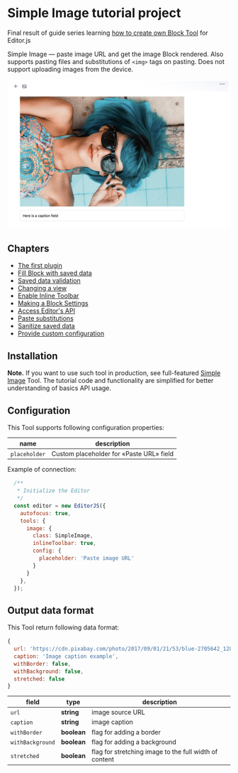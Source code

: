 # Simple Image tutorial project
Final result of guide series learning [how to create own Block Tool](https://editorjs.io/creating-a-block-tool) for Editor.js

Simple Image — paste image URL and get the image Block rendered.
Also supports pasting files and substitutions of `<img>` tags on pasting.
Does not support uploading images from the device.

![](assets/2cd4f84f-cb1c-4a15-b281-25af67a9f4e9.jpg)

## Chapters

- [The first plugin](https://editorjs.io/the-first-plugin)
- [Fill Block with saved data](https://editorjs.io/fill-block-with-saved-data)
- [Saved data validation](https://editorjs.io/saved-data-validation)
- [Changing a view](https://editorjs.io/changing-a-view)
- [Enable Inline Toolbar](https://editorjs.io/enable-inline-toolbar)
- [Making a Block Settings](https://editorjs.io/making-a-block-settings)
- [Access Editor's API](https://editorjs.io/access-api)
- [Paste substitutions](https://editorjs.io/paste-substitutions)
- [Sanitize saved data](https://editorjs.io/sanitize-saved-data)
- [Provide custom configuration](https://editorjs.io/provide-custom-configuration)


## Installation

**Note.** If you want to use such tool in production, see full-featured [Simple Image](https://github.com/editor-js/simple-image) Tool.
The tutorial code and functionality are simplified for better understanding of basics API usage.

## Configuration

This Tool supports following configuration properties:

| name | description |
| -- | -- |
| `placeholder` | Custom placeholder for «Paste URL» field |

Example of connection:

```js
  /**
   * Initialize the Editor
   */
  const editor = new EditorJS({
    autofocus: true,
    tools: {
      image: {
        class: SimpleImage,
        inlineToolbar: true,
        config: {
          placeholder: 'Paste image URL'
        }
      }
    },
  });
```

## Output data format

This Tool return following data format:

```js
{
  url: 'https://cdn.pixabay.com/photo/2017/09/01/21/53/blue-2705642_1280.jpg'
  caption: 'Image caption example',
  withBorder: false,
  withBackground: false,
  stretched: false
}
```

| field | type | description |
| -- | -- | -- |
| `url` | __string__ | image source URL |
| `caption` | __string__ | image caption |
| `withBorder` | __boolean__ | flag for adding a border |
| `withBackground` | __boolean__ | flag for adding a background |
| `stretched` | __boolean__ | flag for stretching image to the full width of content |